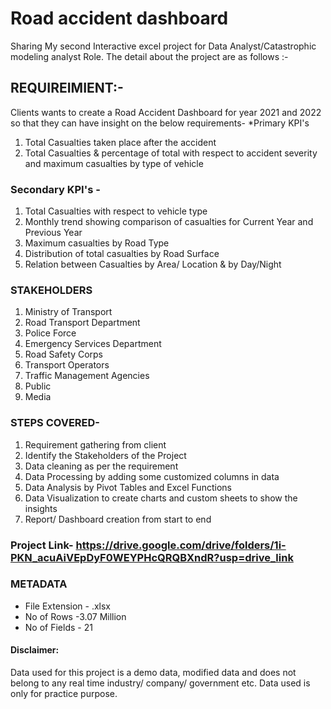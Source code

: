 # Road accident dashboard
Sharing My second Interactive excel project for Data Analyst/Catastrophic modeling analyst Role. The detail about the project are as follows :-

## REQUIREIMIENT:-
Clients wants to create a Road Accident Dashboard for year 2021 and 2022 so that they can have insight on the below requirements-
*Primary KPI's
 1) Total Casualties taken place after the accident
 2) Total Casualties & percentage of total with respect to accident severity and maximum casualties by type of vehicle

### Secondary KPI's - 
 1) Total Casualties with respect to vehicle type
 2) Monthly trend showing comparison of casualties for Current Year and Previous Year
 3) Maximum casualties by Road Type
 4) Distribution of total casualties by Road Surface
 5) Relation between Casualties by Area/ Location & by Day/Night

### STAKEHOLDERS
 1) Ministry of Transport
 2) Road Transport Department
 3) Police Force
 4) Emergency Services Department
 5) Road Safety Corps
 6) Transport Operators
 7) Traffic Management Agencies
 8) Public
 9) Media

### STEPS COVERED-
 1. Requirement gathering from client
 2. Identify the Stakeholders of the Project
 3. Data cleaning as per the requirement
 4. Data Processing by adding some customized columns in data
 5. Data Analysis by Pivot Tables and Excel Functions
 6. Data Visualization to create charts and custom sheets to show the insights
 7. Report/ Dashboard creation from start to end

### Project Link-    https://drive.google.com/drive/folders/1i-PKN_acuAiVEpDyF0WEYPHcQRQBXndR?usp=drive_link

### METADATA
- File Extension - .xlsx
- No of Rows -3.07 Million
- No of Fields - 21

#### Disclaimer:
Data used for this project is a demo data, modified data and does not belong to any real time industry/ company/ government etc. Data used is only for practice purpose.
